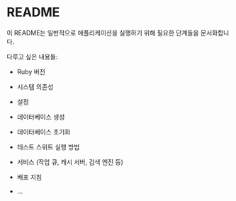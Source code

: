 # README

이 README는 일반적으로 애플리케이션을 실행하기 위해 필요한 단계들을 문서화합니다.

다루고 싶은 내용들:

* Ruby 버전

* 시스템 의존성

* 설정

* 데이터베이스 생성

* 데이터베이스 초기화

* 테스트 스위트 실행 방법

* 서비스 (작업 큐, 캐시 서버, 검색 엔진 등)

* 배포 지침

* ...